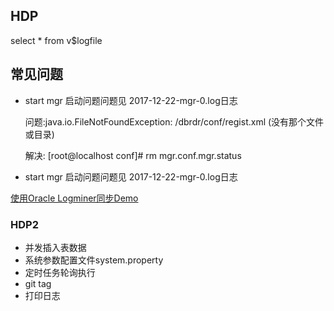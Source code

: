 ## HDP

  select * from v$logfile

## 常见问题

  * start mgr 启动问题问题见 2017-12-22-mgr-0.log日志
  
      
      问题:java.io.FileNotFoundException: /dbrdr/conf/regist.xml (没有那个文件或目录) 
    
      解决: [root@localhost conf]# rm mgr.conf.mgr.status            
      	
        
  * start mgr 启动问题问题见 2017-12-22-mgr-0.log日志
        

  [使用Oracle Logminer同步Demo](http://www.cnblogs.com/shishanyuan/p/3142713.html)

###  HDP2

  * 并发插入表数据
  * 系统参数配置文件system.property
  * 定时任务轮询执行
  * git tag
  * 打印日志

